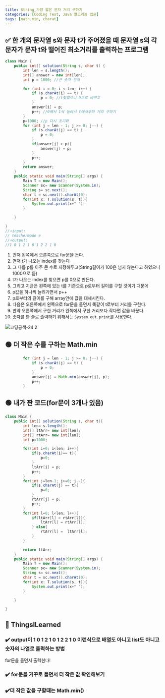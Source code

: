 ```yaml
---
title: String_가장 짧은 문자 거리 구하기
categories: [Coding Test, Java 알고리즘 입문]
tags: [math.min, charat]
---
```


## ✅ 한 개의 문자열 s와 문자 t가 주어졌을 때 문자열 s의 각 문자가 문자 t와 떨어진 최소거리를 출력하는 프로그램

```java
class Main {
    public int[] solution(String s, char t) {
        int len = s.length();
        int[] answer = new int[len];
        int p = 1000; //큰 숫자 한개

        for (int i = 0; i < len; i++) {
            if (s.charAt(i) == t) {
                p = 0; //t찾았으니 0으로 바꾸고
            }
            answer[i] = p;
            p++; //0에서 1씩 늘려서 t에서부터 거리 구하기
        }
        p=1000; //p 다시 초기화
        for (int j = len - 1; j >= 0; j--) {
            if (s.charAt(j) == t) {
                p = 0;
            }
            if(answer[j] > p){
                answer[j] = p;
            }
            p++;
        }
        return answer;
    }
    public static void main(String[] args) {
        Main T = new Main();
        Scanner sc= new Scanner(System.in);
        String s= sc.next();
        char t = sc.next().charAt(0);
        for(int x: T.solution(s, t)){
            System.out.print(x+" ");
        }

    }

}
//⭐️input:
// teachermode e
//⭐️output:
//1 0 1 2 1 0 1 2 2 1 0
```

1. 먼저 왼쪽에서 오른쪽으로 for문을 돈다. <br>
2. 먼저 t가 나오는 index를 찾는다 <br>
3. 그 다름 p를 아주 큰 수로 지정해두고(String길이가 100은 넘지 않는다고 하였으니 1000으로 둠) <br>
4. t가 나오는 index를 찾으면 p를 0으로 만든다. <br>
5. 그리고 지금은 왼쪽에 있는 t를 기준으로 p로부터 길이를 구할 것이기 때문에 <br>
6. p값을 하나씩 늘려가면서 p++ <br>
7. p로부터의 길이를 구해 array안에 값을 대체시킨다. <br>
8. 다음은 오른쪽에서 왼쪽으로 for문을 돌면서 똑같이 t로부터 거리를 구한다. <br>
9. 만약 오른쪽에서 구한 거리가 왼쪽에서 구한 거리보다 작다면 값을 바꾼다. <br>
10. 숫자를 한 줄로 출력하기 위해서는 `System.out.print`를 사용한다. <br>

![코딩공책-24 2](https://github.com/soheeparklee/sc_project_carrotMkt_improved/assets/97790983/7274b944-3a9e-486d-bef7-62bb13544f49)

## 🟢 더 작은 수를 구하는 Math.min

```java
        for (int j = len - 1; j >= 0; j--) {
            if (s.charAt(j) == t) {
                p = 0;
            }
            answer[j] = Math.min(answer[j], p);
            p++;
        }
```

## 🟢 내가 짠 코드(for문이 3개나 있음)

```java
class Main {
    public int[] solution(String s, char t){
        int len= s.length();
        int[] ltArr= new int[len];
        int[] rtArr= new int[len];
        int p=1000;

        for(int i=0; i<len; i++){
            if(s.charAt(i)== t){
                p=0;
            }
            ltArr[i] = p;
            p++;
        }
        for(int j=len-1; j>=0; j--){
            if(s.charAt(j) == t){
                p=0;
            }
            rtArr[j] = p;
            p++;
        }
        for(int l=0; l<len; l++){
            if(ltArr[l] > rtArr[l]){
                ltArr[l] = rtArr[l];
            } else{
                rtArr[l] =  ltArr[l];
            }
        }

        return ltArr;
    }
    public static void main(String[] args) {
        Main T = new Main();
        Scanner sc= new Scanner(System.in);
        String s= sc.next();
        char t = sc.next().charAt(0);
        for(int x: T.solution(s, t)){
            System.out.print(x+" ");
        }

    }

}

```

## 🔵 ThingsILearned

### ✔️ output이 1 0 1 2 1 0 1 2 2 1 0 이런식으로 배열도 아니고 list도 아니고 숫자의 나열로 출력하는 방법

for문을 돌면서 출력한다! <br>

### ✔️ for문을 거꾸로 돌면서 더 작은 값 확인해보기

### ✔️더 작은 값을 구할때는 Math.min()
